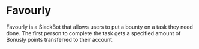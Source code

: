 # Favourly

Favourly is a SlackBot that allows users to put a bounty on a task they need done. The first person to complete the task gets a specified amount of Bonusly points transferred to their account.
